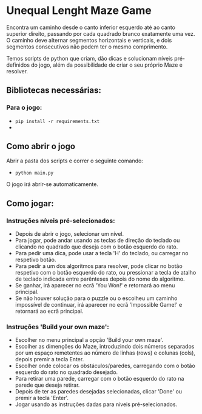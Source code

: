 # Unequal Lenght Maze Game
Encontra um caminho desde o canto inferior esquerdo até ao canto superior direito, passando por cada quadrado branco exatamente uma vez. O caminho deve alternar segmentos horizontais e verticais, e dois segmentos consecutivos não podem ter o mesmo comprimento.

Temos scripts de python que criam, dão dicas e solucionam níveis pré-definidos do jogo, além da possibilidade de criar o seu próprio Maze e resolver.

## Bibliotecas necessárias:
### Para o jogo:
- ```pip install -r requirements.txt ```
- 
## Como abrir o jogo
Abrir a pasta dos scripts e correr o seguinte comando:
- ```python main.py ```
  
O jogo irá abrir-se automaticamente.

## Como jogar:
### Instruções níveis pré-selecionados:
- Depois de abrir o jogo, selecionar um nível. 
- Para jogar, pode andar usando as teclas de direção do teclado ou clicando no quadrado que deseja com o botão esquerdo do rato. 
- Para pedir uma dica, pode usar a tecla 'H' do teclado, ou carregar no respetivo botão. 
- Para pedir a um dos algoritmos para resolver, pode clicar no botão respetivo com o botão esquerdo do rato, ou pressionar a tecla de atalho de teclado indicada entre parênteses depois do nome do algoritmo.
- Se ganhar, irá aparecer no ecrã 'You Won!' e retornará ao menu principal.
- Se não houver solução para o puzzle ou o escolheu um caminho impossível de continuar, irá aparecer no ecrã 'Impossible Game!' e retornará ao ecrã principal.

### Instruções 'Build your own maze':
- Escolher no menu principal a opção 'Build your own maze'.
- Escolher as dimenções do Maze, introduzindo dois números separados por um espaço remetentes ao número de linhas (rows) e colunas (cols), depois premir a tecla Enter.
- Escolher onde colocar os obstáculos/paredes, carregando com o botão esquerdo do rato no quadrado desejado.
- Para retirar uma parede, carregar com o botão esquerdo do rato na parede que deseja retirar.
- Depois de ter as paredes desejadas selecionadas, clicar 'Done' ou premir a tecla 'Enter'.
- Jogar usando as instruções dadas para níveis pré-selecionados.
	

